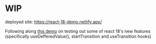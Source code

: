 # WIP

deployed site: https://react-18-demo.netlify.app/

Following along [this demo](https://academind.com/tutorials/react-usetransition-vs-usedeferredvalue) on testing out some of react 18's new features (specifically useDefferedValue(), startTransition and useTransition hooks)
